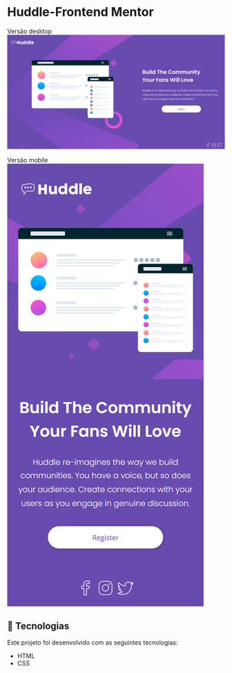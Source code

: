 # Huddle-Frontend Mentor

Versão desktop
![Captura de Tela do Projeto](./.github/preview.desktop.png)

Versão mobile 
![Captura de Tela do Projeto](./.github/preview.mobile.png)


## 🚀 Tecnologias

Este projeto foi desenvolvido com as seguintes tecnologias:
- HTML
- CSS